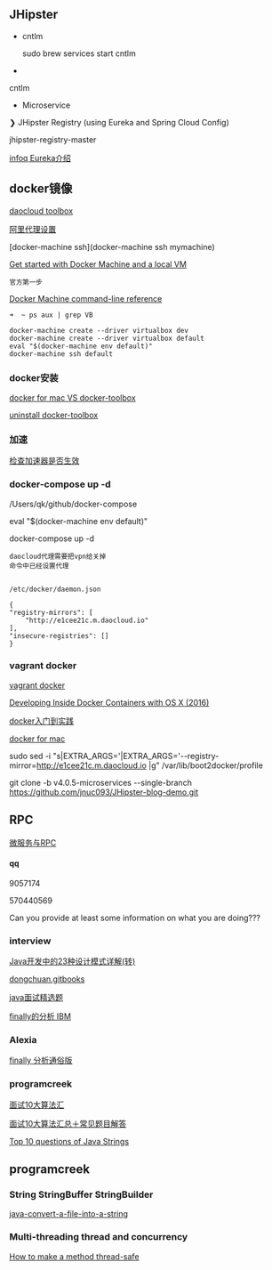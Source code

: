 ## JHipster

*	cntlm

	sudo brew services start cntlm

*

cntlm

*	Microservice

❯ JHipster Registry (using Eureka and Spring Cloud Config)

jhipster-registry-master

[infoq Eureka介绍](http://www.infoq.com/cn/news/2012/09/Eureka)

## docker镜像

[daocloud toolbox](https://get.daocloud.io/toolbox/)

[阿里代理设置](https://talk.ninghao.net/t/docker/3771)

[docker-machine ssh](docker-machine ssh mymachine)

[Get started with Docker Machine and a local VM](https://docs.docker.com/machine/get-started/)

	官方第一步
	
[Docker Machine command-line reference](https://docs.docker.com/machine/reference/)	

```
➜  ~ ps aux | grep VB

docker-machine create --driver virtualbox dev
docker-machine create --driver virtualbox default
eval "$(docker-machine env default)"
docker-machine ssh default
```

### docker安装

[docker for mac VS docker-toolbox](https://docs.docker.com/docker-for-mac/docker-toolbox/)

[uninstall docker-toolbox](https://docs.docker.com/toolbox/toolbox_install_mac/#how-to-uninstall-toolbox)

### 加速

[检查加速器是否生效
](https://yeasy.gitbooks.io/docker_practice/content/install/mirror.html)

### docker-compose up -d


/Users/qk/github/docker-compose

eval "$(docker-machine env default)"

docker-compose up -d

	daocloud代理需要把vpn给关掉
	命令中已经设置代理
	
	
	/etc/docker/daemon.json
	
	{
    "registry-mirrors": [
        "http://e1cee21c.m.daocloud.io"
    ],
    "insecure-registries": []
	}


### vagrant docker

[vagrant docker](http://wiki.11ten.net/Docker/%E5%9C%A8-os-x-%E4%B8%8A%E4%BD%BF%E7%94%A8-vagrant-%E5%92%8C-docker.html)

[Developing Inside Docker Containers with OS X (2016)](https://hharnisc.github.io/2016/06/16/developing-inside-docker-containers-with-osx-2016.html)

[docker入门到实践](https://yeasy.gitbooks.io/docker_practice/content/install/mirror.html)

[docker for mac](https://docs.docker.com/docker-for-mac/)



sudo sed -i "s|EXTRA_ARGS='|EXTRA_ARGS='--registry-mirror=http://e1cee21c.m.daocloud.io |g" /var/lib/boot2docker/profile

git clone -b v4.0.5-microservices --single-branch https://github.com/jnuc093/JHipster-blog-demo.git


## RPC

[微服务与RPC](http://dockone.io/article/2103)

#### qq

9057174

570440569

Can you provide at least some information on what you are doing???

### interview

[Java开发中的23种设计模式详解(转)](http://www.cnblogs.com/maowang1991/archive/2013/04/15/3023236.html)

[dongchuan.gitbooks](https://dongchuan.gitbooks.io/java-interview-question/java/sleep_and_wait.html)

[java面试精选题](http://www.cnblogs.com/hnlshzx/p/3491587.html)

[finally的分析 IBM](https://www.ibm.com/developerworks/cn/java/j-lo-finally/)

### Alexia

[finally 分析通俗版](http://www.cnblogs.com/lanxuezaipiao/p/3440471.html)

### programcreek

[面试10大算法汇](http://www.programcreek.com/2012/11/top-10-algorithms-for-coding-interview/)

[面试10大算法汇总＋常见题目解答](http://www.programcreek.com/2012/12/面试10大算法汇总＋常见题目解答/)

[Top 10 questions of Java Strings](http://www.programcreek.com/2013/09/top-10-faqs-of-java-strings/)

## programcreek

### String StringBuffer StringBuilder

[java-convert-a-file-into-a-string](http://www.programcreek.com/2011/11/java-convert-a-file-into-a-string/)

### Multi-threading thread and concurrency

[How to make a method thread-safe ](http://www.programcreek.com/2014/02/how-to-make-a-method-thread-safe-in-java/)



	

